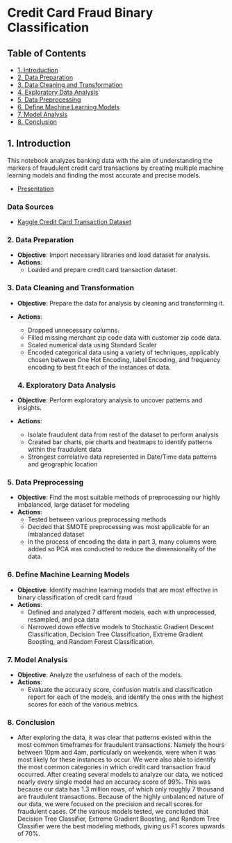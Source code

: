 # Credit Card Fraud Binary Classification

## Table of Contents
- [1. Introduction](#introduction)
- [2. Data Preparation](#data-preparation)
- [3. Data Cleaning and Transformation](#data-cleaning-and-transformation)
- [4. Exploratory Data Analysis](#exploratory-data-analysis)
- [5. Data Preprocessing](#data-preprocessing)
- [6. Define Machine Learning Models](#define-machine-learning-models)
- [7. Model Analysis](#model-analysis)
- [8. Conclusion](#conclusion)

## 1. Introduction <a id="introduction"></a>

This notebook analyzes banking data with the aim of understanding the markers of fraudulent credit card transactions by creating multiple machine learning models and finding the most accurate and precise models.
- [Presentation](https://docs.google.com/presentation/d/1srQSV0zAgFcFW_pgsdZ4xFeoHwl57mfcbHWBF52qLS8/edit?usp=sharing)

### Data Sources
- [Kaggle Credit Card Transaction Dataset](https://www.kaggle.com/datasets/priyamchoksi/credit-card-transactions-dataset)

### 2. Data Preparation <a id="data-preparation"></a>
- **Objective**: Import necessary libraries and load dataset for analysis.
- **Actions**: 
  - Loaded and prepare credit card transaction dataset.

### 3. Data Cleaning and Transformation <a id="data-cleaning-and-transformation"></a>
- **Objective**: Prepare the data for analysis by cleaning and transforming it.
- **Actions**:
  - Dropped unnecessary columns.
  - Filled missing merchant zip code data with customer zip code data.
  - Scaled numerical data using Standard Scaler
  - Encoded categorical data using a variety of techniques, applicably chosen between One Hot Encoding, label Encoding, and frequency encoding to best fit each of the instances of data.

  ### 4. Exploratory Data Analysis <a id="exploratory-data-analysis"></a>
- **Objective**: Perform exploratory analysis to uncover patterns and insights.
- **Actions**:
  - Isolate fraudulent data from rest of the dataset to perform analysis
  - Created bar charts, pie charts and heatmaps to identify patterns within the fraudulent data
  - Strongest correlative data represented in Date/Time data patterns and geographic location
  

### 5. Data Preprocessing <a id="data-preprocessing"></a>
- **Objective**: Find the most suitable methods of preprocessing our highly imbalanced, large dataset for modeling
- **Actions**:
  - Tested between various preprocessing methods
  - Decided that SMOTE preprocessing was most applicable for an imbalanced dataset
  - In the process of encoding the data in part 3, many columns were added so PCA was conducted to reduce the dimensionality of the data.


### 6. Define Machine Learning Models <a id="define-machine-learning-models"></a>
- **Objective**: Identify machine learning models that are most effective in binary classification of credit card fraud
- **Actions**:
  - Defined and analyzed 7 different models, each with unprocessed, resampled, and pca data
  - Narrowed down effective models to Stochastic Gradient Descent Classification, Decision Tree Classification, Extreme Gradient Boosting, and Random Forest Classification.

### 7. Model Analysis <a id="model-analysis"></a>
- **Objective**: Analyze the usefulness of each of the models.
- **Actions**:
  - Evaluate the accuracy score, confusion matrix and classification report for each of the models, and identify the ones with the highest scores for each of the various metrics.

### 8. Conclusion <a id="conclusion"></a>
- After exploring the data, it was clear that patterns existed within the most common timeframes for fraudulent transactions. Namely the hours between 10pm and 4am, particularly on weekends, were when it was most likely for these instances to occur. We were also able to identify the most common categories in which credit card transaction fraud occurred. After creating several models to analyze our data, we noticed nearly every single model had an accuracy score of 99%. This was because our data has 1.3 million rows, of which only roughly 7 thousand are fraudulent transactions. Because of the highly unbalanced nature of our data, we were focused on the precision and recall scores for fraudulent cases. Of the various models tested, we concluded that Decision Tree Classifier, Extreme Gradient Boosting, and Random Tree Classifier were the best modeling methods, giving us F1 scores upwards of 70%.
